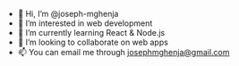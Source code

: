 - 👋 Hi, I’m @joseph-mghenja
- 👀 I’m interested in web development
- 🌱 I’m currently learning React & Node.js
- 💞️ I’m looking to collaborate on web apps
- 📫 You can email me through josephmghenja@gmail.com

<!---
joseph-mghenja/joseph-mghenja is a ✨ special ✨ repository because its `README.md` (this file) appears on your GitHub profile.
You can click the Preview link to take a look at your changes.
--->
